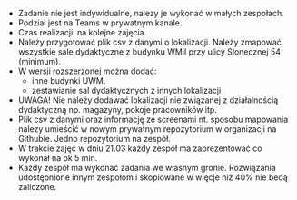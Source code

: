* Zadanie nie jest indywidualne, nalezy je wykonać w małych zespołach.
* Podział jest na Teams w prywatnym kanale.
* Czas realizacji: na kolejne zajęcia.
* Należy przygotować plik csv z danymi o lokalizacji. Należy zmapować wszystkie sale dydaktyczne z budynku WMiI przy ulicy Słonecznej 54 (minimum).
* W wersji rozszerzonej można dodać:
    * inne budynki UWM.
    * zestawianie sal dydaktycznych z innych lokalizacji
* UWAGA! Nie należy dodawać lokalizacji nie związanej z działalnością dydaktyczną np. magazyny, pokoje pracowników itp.
* Plik csv z danymi oraz informację ze screenami nt. sposobu mapowania nalezy umieścić w nowym prywatnym repozytorium w organizacji na Githubie. Jedno repozytorium na zespół.
* W trakcie zajęć w dniu 21.03 każdy zespół ma zaprezentować co wykonał na ok 5 min.
* Każdy zespół ma wykonać zadania we własnym gronie. Rozwiązania udostępnione innym zespołom i skopiowane w więcje niż 40% nie bedą zaliczone.

